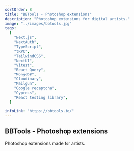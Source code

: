 ```yaml
---
sortOrder: 8
title: "BBTools - Photoshop extensions"
description: "Photoshop extensions for digital artists."
image: "../images/bbtools.jpg"
tags:
  [
    "Next.js",
    "NextAuth",
    "TypeScript",
    "tRPC",
    "TailwindCSS",
    "NextUI",
    "Vitest",
    "React Query",
    "MongoDB",
    "Cloudinary",
    "Mailgun",
    "Google recaptcha",
    "Cypress",
    "React testing library",
  ]

infoLink: "https://bbtools.io/"
---
```


## BBTools - Photoshop extensions

Photoshop extensions made for artists.
